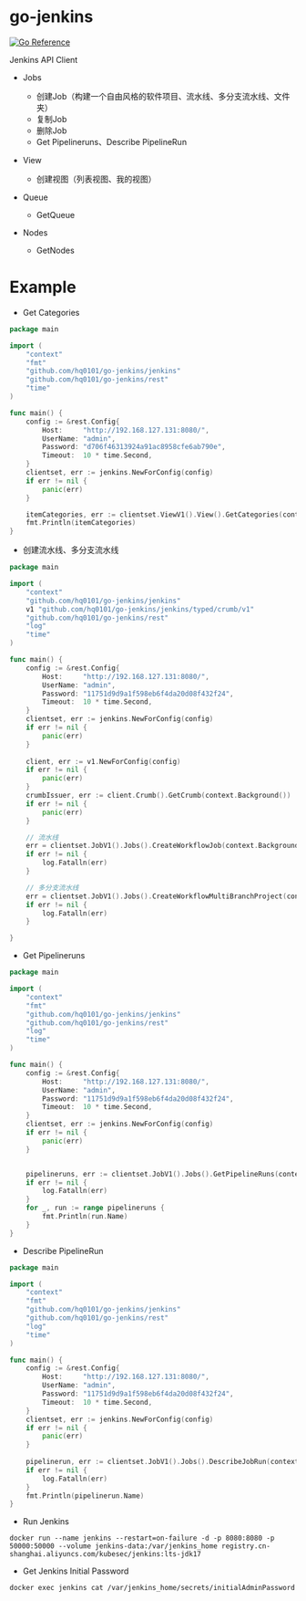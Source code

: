 # go-jenkins

[![Go Reference](https://pkg.go.dev/badge/github.com/hq0101/go-jenkins.svg)](https://pkg.go.dev/github.com/hq0101/go-jenkins)

Jenkins API Client

- Jobs
    - 创建Job（构建一个自由风格的软件项目、流水线、多分支流水线、文件夹）
    - 复制Job
    - 删除Job
    - Get Pipelineruns、Describe PipelineRun
    

- View

    - 创建视图（列表视图、我的视图）

- Queue

    - GetQueue

- Nodes

    - GetNodes


# Example

- Get Categories

```go
package main

import (
	"context"
	"fmt"
	"github.com/hq0101/go-jenkins/jenkins"
	"github.com/hq0101/go-jenkins/rest"
	"time"
)

func main() {
	config := &rest.Config{
		Host:     "http://192.168.127.131:8080/",
		UserName: "admin",
		Password: "d706f46313924a91ac8958cfe6ab790e",
		Timeout:  10 * time.Second,
	}
	clientset, err := jenkins.NewForConfig(config)
	if err != nil {
		panic(err)
	}

	itemCategories, err := clientset.ViewV1().View().GetCategories(context.Background(), "all", 3)
	fmt.Println(itemCategories)
}

```

- 创建流水线、多分支流水线

```go
package main

import (
	"context"
	"github.com/hq0101/go-jenkins/jenkins"
	v1 "github.com/hq0101/go-jenkins/jenkins/typed/crumb/v1"
	"github.com/hq0101/go-jenkins/rest"
	"log"
	"time"
)

func main() {
	config := &rest.Config{
		Host:     "http://192.168.127.131:8080/",
		UserName: "admin",
		Password: "11751d9d9a1f598eb6f4da20d08f432f24",
		Timeout:  10 * time.Second,
	}
	clientset, err := jenkins.NewForConfig(config)
	if err != nil {
		panic(err)
	}
	
	client, err := v1.NewForConfig(config)
	if err != nil {
		panic(err)
	}
	crumbIssuer, err := client.Crumb().GetCrumb(context.Background())
	if err != nil {
		panic(err)
	}

	// 流水线
	err = clientset.JobV1().Jobs().CreateWorkflowJob(context.Background(), "all", "pipeline-01", crumbIssuer.Crumb)
	if err != nil {
		log.Fatalln(err)
	}

	// 多分支流水线
	err = clientset.JobV1().Jobs().CreateWorkflowMultiBranchProject(context.Background(), "all", "pipeline-02", crumbIssuer.Crumb)
	if err != nil {
		log.Fatalln(err)
	}

}

```

- Get Pipelineruns

```go
package main

import (
	"context"
	"fmt"
	"github.com/hq0101/go-jenkins/jenkins"
	"github.com/hq0101/go-jenkins/rest"
	"log"
	"time"
)

func main() {
	config := &rest.Config{
		Host:     "http://192.168.127.131:8080/",
		UserName: "admin",
		Password: "11751d9d9a1f598eb6f4da20d08f432f24",
		Timeout:  10 * time.Second,
	}
	clientset, err := jenkins.NewForConfig(config)
	if err != nil {
		panic(err)
	}


	pipelineruns, err := clientset.JobV1().Jobs().GetPipelineRuns(context.Background(), "pipeline-01")
	if err != nil {
		log.Fatalln(err)
	}
	for _, run := range pipelineruns {
		fmt.Println(run.Name)
	}
}

```

- Describe PipelineRun

```go
package main

import (
	"context"
	"fmt"
	"github.com/hq0101/go-jenkins/jenkins"
	"github.com/hq0101/go-jenkins/rest"
	"log"
	"time"
)

func main() {
	config := &rest.Config{
		Host:     "http://192.168.127.131:8080/",
		UserName: "admin",
		Password: "11751d9d9a1f598eb6f4da20d08f432f24",
		Timeout:  10 * time.Second,
	}
	clientset, err := jenkins.NewForConfig(config)
	if err != nil {
		panic(err)
	}
	
	pipelinerun, err := clientset.JobV1().Jobs().DescribeJobRun(context.Background(), "pipeline-01", 1)
	if err != nil {
		log.Fatalln(err)
	}
	fmt.Println(pipelinerun.Name)
}

```


- Run Jenkins

```shell
docker run --name jenkins --restart=on-failure -d -p 8080:8080 -p 50000:50000 --volume jenkins-data:/var/jenkins_home registry.cn-shanghai.aliyuncs.com/kubesec/jenkins:lts-jdk17
```
- Get Jenkins Initial Password

```shell
docker exec jenkins cat /var/jenkins_home/secrets/initialAdminPassword
```



